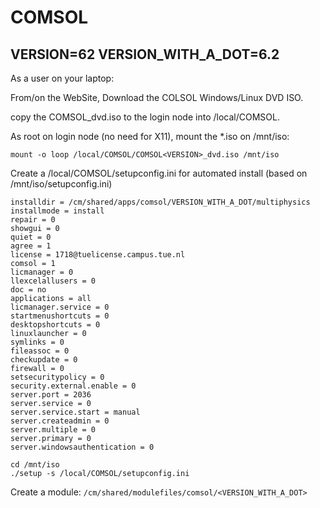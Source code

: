 # COMSOL

## VERSION=62 VERSION_WITH_A_DOT=6.2

As a user on your laptop:

From/on the WebSite, Download the COLSOL <VERSION> Windows/Linux DVD ISO.

copy the COMSOL<VERSION>_dvd.iso to the login node into /local/COMSOL.

As root on login node (no need for X11), mount the *.iso on /mnt/iso: 
```shell
mount -o loop /local/COMSOL/COMSOL<VERSION>_dvd.iso /mnt/iso
```
Create a /local/COMSOL/setupconfig.ini for automated install (based on /mnt/iso/setupconfig.ini)

```{ .ini }
installdir = /cm/shared/apps/comsol/VERSION_WITH_A_DOT/multiphysics
installmode = install
repair = 0
showgui = 0
quiet = 0
agree = 1
license = 1718@tuelicense.campus.tue.nl
comsol = 1
licmanager = 0
llexcelallusers = 0
doc = no
applications = all
licmanager.service = 0
startmenushortcuts = 0
desktopshortcuts = 0
linuxlauncher = 0
symlinks = 0
fileassoc = 0
checkupdate = 0
firewall = 0
setsecuritypolicy = 0
security.external.enable = 0
server.port = 2036
server.service = 0
server.service.start = manual
server.createadmin = 0
server.multiple = 0
server.primary = 0
server.windowsauthentication = 0
```

```shell
cd /mnt/iso
./setup -s /local/COMSOL/setupconfig.ini
```

Create a module: `/cm/shared/modulefiles/comsol/<VERSION_WITH_A_DOT>`
